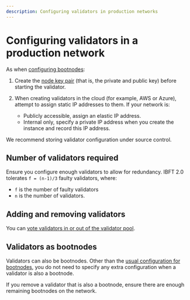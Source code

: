 ```yaml
---
description: Configuring validators in production networks
---
```


# Configuring validators in a production network

As when [configuring bootnodes](bootnodes.md):

1. Create the [node key pair](../../../public-networks/concepts/node-keys.md) (that is, the private and public key)
   before starting the validator.
1. When creating validators in the cloud (for example, AWS or Azure), attempt to assign static IP
   addresses to them. If your network is:

    * Publicly accessible, assign an elastic IP address.
    * Internal only, specify a private IP address when you create the instance and record this IP
      address.

We recommend storing validator configuration under source control.

## Number of validators required

Ensure you configure enough validators to allow for redundancy. IBFT 2.0 tolerates `f = (n-1)/3`
faulty validators, where:

* `f` is the number of faulty validators
* `n` is the number of validators.

## Adding and removing validators

You can [vote validators in or out of the validator pool].

## Validators as bootnodes

Validators can also be bootnodes. Other than the [usual configuration for bootnodes](bootnodes.md),
you do not need to specify any extra configuration when a validator is also a bootnode.

If you remove a validator that is also a bootnode, ensure there are enough remaining bootnodes on
the network.

<!-- Links -->
[vote validators in or out of the validator pool]: consensus/ibft.md#add-and-remove-validators
